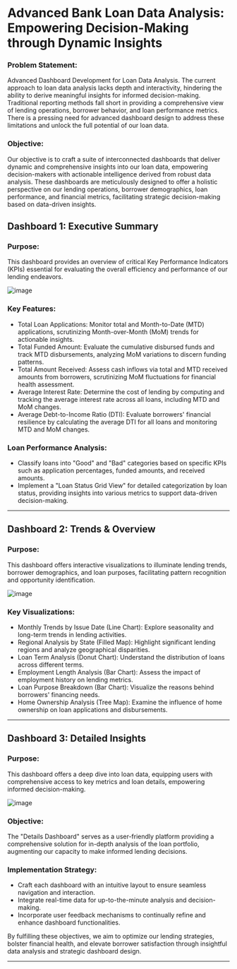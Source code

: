 # Advanced Bank Loan Data Analysis: Empowering Decision-Making through Dynamic Insights

### Problem Statement: 
Advanced Dashboard Development for Loan Data Analysis. The current approach to loan data analysis lacks depth and interactivity, hindering the ability to derive meaningful insights for informed decision-making. Traditional reporting methods fall short in providing a comprehensive view of lending operations, borrower behavior, and loan performance metrics. There is a pressing need for advanced dashboard design to address these limitations and unlock the full potential of our loan data.

### Objective: 
Our objective is to craft a suite of interconnected dashboards that deliver dynamic and comprehensive insights into our loan data, empowering decision-makers with actionable intelligence derived from robust data analysis. These dashboards are meticulously designed to offer a holistic perspective on our lending operations, borrower demographics, loan performance, and financial metrics, facilitating strategic decision-making based on data-driven insights.

## Dashboard 1: Executive Summary

### Purpose: 
This dashboard provides an overview of critical Key Performance Indicators (KPIs) essential for evaluating the overall efficiency and performance of our lending endeavors.

![image](https://github.com/user-attachments/assets/88dcb054-1c89-427f-aa95-cdff14901ad5)

### Key Features:
* Total Loan Applications: Monitor total and Month-to-Date (MTD) applications, scrutinizing Month-over-Month (MoM) trends for actionable insights.
* Total Funded Amount: Evaluate the cumulative disbursed funds and track MTD disbursements, analyzing MoM variations to discern funding patterns.
* Total Amount Received: Assess cash inflows via total and MTD received amounts from borrowers, scrutinizing MoM fluctuations for financial health assessment.
* Average Interest Rate: Determine the cost of lending by computing and tracking the average interest rate across all loans, including MTD and MoM changes.
* Average Debt-to-Income Ratio (DTI): Evaluate borrowers' financial resilience by calculating the average DTI for all loans and monitoring MTD and MoM changes.

### Loan Performance Analysis:
* Classify loans into "Good" and "Bad" categories based on specific KPIs such as application percentages, funded amounts, and received amounts.
* Implement a "Loan Status Grid View" for detailed categorization by loan status, providing insights into various metrics to support data-driven decision-making.

---

## Dashboard 2: Trends & Overview

### Purpose: 
This dashboard offers interactive visualizations to illuminate lending trends, borrower demographics, and loan purposes, facilitating pattern recognition and opportunity identification.

![image](https://github.com/user-attachments/assets/a47e678c-70df-4cc6-9aec-6b4b29aeacc6)

### Key Visualizations:
* Monthly Trends by Issue Date (Line Chart): Explore seasonality and long-term trends in lending activities.
* Regional Analysis by State (Filled Map): Highlight significant lending regions and analyze geographical disparities.
* Loan Term Analysis (Donut Chart): Understand the distribution of loans across different terms.
* Employment Length Analysis (Bar Chart): Assess the impact of employment history on lending metrics.
* Loan Purpose Breakdown (Bar Chart): Visualize the reasons behind borrowers' financing needs.
* Home Ownership Analysis (Tree Map): Examine the influence of home ownership on loan applications and disbursements.

---

## Dashboard 3: Detailed Insights

### Purpose: 
This dashboard offers a deep dive into loan data, equipping users with comprehensive access to key metrics and loan details, empowering informed decision-making.

![image](https://github.com/user-attachments/assets/cade24c4-9dfd-4ac7-895a-bcb3ee6bb433)

### Objective: 
The "Details Dashboard" serves as a user-friendly platform providing a comprehensive solution for in-depth analysis of the loan portfolio, augmenting our capacity to make informed lending decisions.

### Implementation Strategy:
* Craft each dashboard with an intuitive layout to ensure seamless navigation and interaction.
* Integrate real-time data for up-to-the-minute analysis and decision-making.
* Incorporate user feedback mechanisms to continually refine and enhance dashboard functionalities.

By fulfilling these objectives, we aim to optimize our lending strategies, bolster financial health, and elevate borrower satisfaction through insightful data analysis and strategic dashboard design.

---

